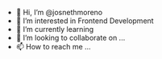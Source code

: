 - 👋 Hi, I’m @josnethmoreno
- 👀 I’m interested in Frontend Development
- 🌱 I’m currently learning
- 💞️ I’m looking to collaborate on ...
- 📫 How to reach me ...
